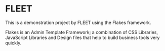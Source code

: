 # FLEET

This is a demonstration project by FLEET using the Flakes framework.

Flakes is an Admin Template Framework; a combination of CSS Libraries, JavaScript Libraries and Design files that help to build business tools very quickly.
